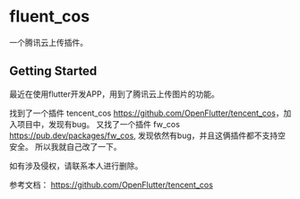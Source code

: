 # fluent_cos

一个腾讯云上传插件。

## Getting Started

最近在使用flutter开发APP，用到了腾讯云上传图片的功能。

找到了一个插件 tencent_cos <https://github.com/OpenFlutter/tencent_cos>，加入项目中，发现有bug。
又找了一个插件 fw_cos <https://pub.dev/packages/fw_cos>, 发现依然有bug，并且这俩插件都不支持空安全。
所以我就自己改了一下。

如有涉及侵权，请联系本人进行删除。

参考文档：
    https://github.com/OpenFlutter/tencent_cos